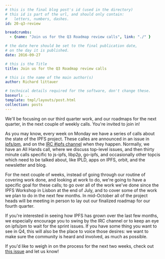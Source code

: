 ```yaml
---
# this is the final blog post's id (used in the directory)
# this id is part of the url, and should only contain:
#   letters, numbers, dashes.
id: 20-q3-review

breadcrumbs:
  - {name: "Join us for the Q3 Roadmap review calls", link: "./" }

# the date here should be set to the final publication date,
# on the day it is published.
date: 2016-09-27

# this is the Title
title: Join us for the Q3 Roadmap review calls

# this is the name of the main author(s)
author: Richard littauer

# technical details required for the software, don't change these.
baseurl: ..
template: tmpl/layouts/post.html
collection: posts
---
```


We'll be focusing on our third quarter work, and our roadmaps for the next quarter, in the next couple of weekly calls. You're invited to join in!

As you may know, every week on Monday we have a series of calls about the state of the IPFS project. These calles are announced in an issue in [ipfs/pm](https://github.com/ipfs/pm), and on the [IRC #ipfs channel](http://webchat.freenode.net/?channels=%23ipfs) when they happen. Normally, we have an All Hands call, where we discuss top-level issues, and then thirty minute calls specific to js-ipfs, libp2p, go-ipfs, and occasionally other topcis which need to be talked about, like IPLD, apps on IPFS, orbit, and the newsletter and blog.

For the next couple of weeks, instead of going through our routine of covering work done, and looking at work to do, we're going to have a specific goal for these calls; to go over all of the work we've done since the IPFS Workshop in Lisbon at the end of July, and to cover some of the work we plan to do in the next few months. In mid-October all of the project heads will be meeting in person to lay out our finalized roadmap for our fourth quarter.

If you're interested in seeing how IPFS has grown over the last few months, we especially encourage you to swing by the IRC channel or to keep an eye on ipfs/pm to wait for the sprint issues. If you have some thing you want to see in Q4, this will also be the place to voice those desires: we want to make sure the community is heard and involved, as much as possible.

If you'd like to weigh in on the process for the next two weeks, check out [this issue](https://github.com/ipfs/pm/issues/202) and let us know!
